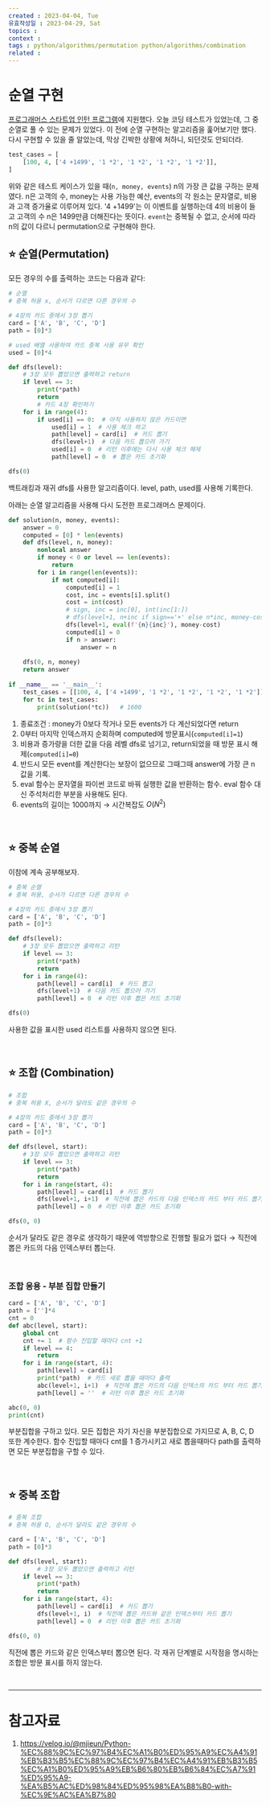 ```yaml
---
created : 2023-04-04, Tue
유효작성일 : 2023-04-29, Sat
topics : 
context : 
tags : python/algorithms/permutation python/algorithms/combination
related : 
---
```

# 순열 구현
[프로그래머스 스타트업 인턴 프로그램](https://career.programmers.co.kr/competitions/3287/2023-summer-coding)에 지원했다. 오늘 코딩 테스트가 있었는데, 그 중 순열로 풀 수 있는 문제가 있었다. 이 전에 순열 구현하는 알고리즘을 훑어보기만 했다. 다시 구현할 수 있을 줄 알았는데, 막상 긴박한 상황에 처하니, 되던것도 안되더라.

```python
test_cases = [
	[100, 4, ['4 +1499', '1 *2', '1 *2', '1 *2', '1 *2']],
]
```
위와 같은 테스트 케이스가 있을 때(`n, money, events`) n의 가장 큰 값을 구하는 문제였다. n은 고객의 수, money는 사용 가능한 예산, events의 각 원소는 문자열로, 비용과 고객 증가율로 이루어져 있다. '4 +1499'는 이 이벤트를 실행하는데 4의 비용이 들고 고객의 수 n은 1499만큼 더해진다는 뜻이다. `event`는 중복될 수 없고, 순서에 따라 n의 값이 다르니 permutation으로 구현해야 한다.

## ⭐️ 순열(Permutation)

모든 경우의 수를 출력하는 코드는 다음과 같다:
```python
# 순열
# 중복 허용 x, 순서가 다르면 다른 경우의 수

# 4장의 카드 중에서 3장 뽑기 
card = ['A', 'B', 'C', 'D']
path = [0]*3

# used 배열 사용하여 카드 중복 사용 유무 확인
used = [0]*4

def dfs(level):
	# 3장 모두 뽑았으면 출력하고 return
    if level == 3:
        print(*path)
        return
		# 카드 4장 확인하기
    for i in range(4):
        if used[i] == 0:  # 아직 사용하지 않은 카드이면
            used[i] = 1  # 사용 체크 하고
            path[level] = card[i]  # 카드 뽑기
            dfs(level+1)  # 다음 카드 뽑으러 가기
            used[i] = 0  # 리턴 이후에는 다시 사용 체크 해제
            path[level] = 0  # 뽑은 카드 초기화

dfs(0)
```
백트래킹과 재귀 dfs를 사용한 알고리즘이다. level, path, used를 사용해 기록한다.  

아래는 순열 알고리즘을 사용해 다시 도전한 프로그래머스 문제이다.

```python
def solution(n, money, events):
	answer = 0
	computed = [0] * len(events)
	def dfs(level, n, money):
		nonlocal answer
		if money < 0 or level == len(events):
			return
		for i in range(len(events)):
			if not computed[i]:
				computed[i] = 1
				cost, inc = events[i].split()
				cost = int(cost)
				# sign, inc = inc[0], int(inc[1:])
				# dfs(level+1, n+inc if sign=='+' else n*inc, money-cost)
				dfs(level+1, eval(f'{n}{inc}'), money-cost)
				computed[i] = 0
				if n > answer:
					answer = n
				
	dfs(0, n, money)
	return answer
			
if __name__ == '__main__':
	test_cases = [[100, 4, ['4 +1499', '1 *2', '1 *2', '1 *2', '1 *2']],]
	for tc in test_cases:
		print(solution(*tc))   # 1600
```
1. 종료조건 : money가 0보다 작거나 모든 events가 다 계산되었다면 return
2. 0부터 마지막 인덱스까지 순회하며 computed에 방문표시(`computed[i]=1`)
3. 비용과 증가량을 더한 값을 다음 레벨 dfs로 넘기고, return되었을 때 방문 표시 해제(`computed[i]=0`)
4. 반드시 모든 event를 계산한다는 보장이 없으므로 그때그때 answer에 가장 큰 n 값을 기록.
5. eval 함수는 문자열을 파이썬 코드로 바꿔 실행한 값을 반환하는 함수. eval 함수 대신 주석처리한 부분을 사용해도 된다.
6. events의 길이는 1000까지 → 시간복잡도 $O(N^2)$

<br>

## ⭐️ 중복 순열
이참에 계속 공부해보자.

```python
# 중복 순열 
# 중복 허용, 순서가 다르면 다른 경우의 수

# 4장의 카드 중에서 3장 뽑기 
card = ['A', 'B', 'C', 'D']
path = [0]*3

def dfs(level):
	# 3장 모두 뽑았으면 출력하고 리턴
    if level == 3:
        print(*path)
        return
    for i in range(4):
        path[level] = card[i]  # 카드 뽑고
        dfs(level+1)  # 다음 카드 뽑으러 가기
        path[level] = 0  # 리턴 이후 뽑은 카드 초기화

dfs(0)
```
사용한 값을 표시한 used 리스트를 사용하지 않으면 된다.

<br>

## ⭐️ 조합 (Combination)

```python
# 조합
# 중복 허용 X, 순서가 달라도 같은 경우의 수

# 4장의 카드 중에서 3장 뽑기 
card = ['A', 'B', 'C', 'D']
path = [0]*3

def dfs(level, start):
	# 3장 모두 뽑았으면 출력하고 리턴
    if level == 3:
        print(*path)
        return
    for i in range(start, 4):  
        path[level] = card[i]  # 카드 뽑기
        dfs(level+1, i+1)  # 직전에 뽑은 카드의 다음 인덱스의 카드 부터 카드 뽑기
        path[level] = 0  # 리턴 이후 뽑은 카드 초기화

dfs(0, 0)
```

순서가 달라도 같은 경우로 생각하기 때문에 역방향으로 진행할 필요가 없다 → 직전에 뽑은 카드의 다음 인덱스부터 뽑는다.

<br>

### 조합 응용 - 부분 집합 만들기
```python
card = ['A', 'B', 'C', 'D']
path = ['']*4
cnt = 0
def abc(level, start):
    global cnt
    cnt += 1  # 함수 진입할 때마다 cnt +1
    if level == 4:
        return
    for i in range(start, 4):
        path[level] = card[i]
        print(*path)  # 카드 새로 뽑을 때마다 출력
        abc(level+1, i+1)  # 직전에 뽑은 카드의 다음 인덱스의 카드 부터 카드 뽑기
        path[level] = ''  # 리턴 이후 뽑은 카드 초기화

abc(0, 0)
print(cnt)
```

부분집합을 구하고 있다. 모든 집합은 자기 자신을 부분집합으로 가지므로 A, B, C, D 또한 계수한다. 함수 진입할 때마다 cnt를 1 증가시키고 새로 뽑을때마다 path를 출력하면 모든 부분집합을 구할 수 있다.

<br>

## ⭐️ 중복 조합
```python
# 중복 조합
# 중복 허용 O, 순서가 달라도 같은 경우의 수

card = ['A', 'B', 'C', 'D']
path = [0]*3

def dfs(level, start):
		# 3장 모두 뽑았으면 출력하고 리턴
    if level == 3:
        print(*path)
        return 
    for i in range(start, 4):
        path[level] = card[i]  # 카드 뽑기
        dfs(level+1, i)  # 직전에 뽑은 카드와 같은 인덱스부터 카드 뽑기
        path[level] = 0  # 리턴 이후 뽑은 카드 초기화

dfs(0, 0)
```
직전에 뽑은 카드와 같은 인덱스부터 뽑으면 된다. 각 재귀 단계별로 시작점을 명시하는 조합은 방문 표시를 하지 않는다.

<br>

---
# 참고자료
1. https://velog.io/@mjieun/Python-%EC%88%9C%EC%97%B4%EC%A1%B0%ED%95%A9%EC%A4%91%EB%B3%B5%EC%88%9C%EC%97%B4%EC%A4%91%EB%B3%B5%EC%A1%B0%ED%95%A9%EB%B6%80%EB%B6%84%EC%A7%91%ED%95%A9-%EA%B5%AC%ED%98%84%ED%95%98%EA%B8%B0-with-%EC%9E%AC%EA%B7%80